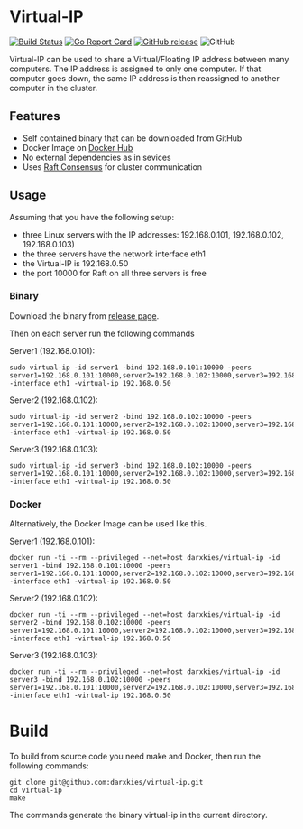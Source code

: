 # Virtual-IP

[![Build Status](https://travis-ci.org/darxkies/virtual-ip.svg?branch=master)](https://travis-ci.org/darxkies/virtual-ip)
[![Go Report Card](https://goreportcard.com/badge/github.com/darxkies/virtual-ip)](https://goreportcard.com/report/github.com/darxkies/virtual-ip)
[![GitHub release](https://img.shields.io/github/release/darxkies/virtual-ip.svg)](https://github.com/darxkies/virtual-ip/releases/latest)
![GitHub](https://img.shields.io/github/license/darxkies/virtual-ip.svg)


Virtual-IP can be used to share a Virtual/Floating IP address between many computers. The IP address is assigned to only one computer. If that computer goes down, the same IP address is then reassigned to another computer in the cluster.

## Features

- Self contained binary that can be downloaded from GitHub
- Docker Image on [Docker Hub](https://cloud.docker.com/repository/docker/darxkies/virtual-ip) 
- No external dependencies as in sevices
- Uses [Raft Consensus](https://raft.github.io/) for cluster communication

## Usage

Assuming that you have the following setup:

- three Linux servers with the IP addresses: 192.168.0.101, 192.168.0.102, 192.168.0.103)
- the three servers have the network interface eth1
- the Virtual-IP is 192.168.0.50
- the port 10000 for Raft on all three servers is free

### Binary

Download the binary from [release page](https://github.com/darxkies/virtual-ip/releases).

Then on each server run the following commands

Server1 (192.168.0.101):

```shell
sudo virtual-ip -id server1 -bind 192.168.0.101:10000 -peers server1=192.168.0.101:10000,server2=192.168.0.102:10000,server3=192.168.0.103:10000 -interface eth1 -virtual-ip 192.168.0.50
```

Server2 (192.168.0.102):

```shell
sudo virtual-ip -id server2 -bind 192.168.0.102:10000 -peers server1=192.168.0.101:10000,server2=192.168.0.102:10000,server3=192.168.0.103:10000 -interface eth1 -virtual-ip 192.168.0.50
```

Server3 (192.168.0.103):

```shell
sudo virtual-ip -id server3 -bind 192.168.0.102:10000 -peers server1=192.168.0.101:10000,server2=192.168.0.102:10000,server3=192.168.0.103:10000 -interface eth1 -virtual-ip 192.168.0.50
```

### Docker

Alternatively, the Docker Image can be used like this.

Server1 (192.168.0.101):

```shell
docker run -ti --rm --privileged --net=host darxkies/virtual-ip -id server1 -bind 192.168.0.101:10000 -peers server1=192.168.0.101:10000,server2=192.168.0.102:10000,server3=192.168.0.103:10000 -interface eth1 -virtual-ip 192.168.0.50
```

Server2 (192.168.0.102):

```shell
docker run -ti --rm --privileged --net=host darxkies/virtual-ip -id server2 -bind 192.168.0.102:10000 -peers server1=192.168.0.101:10000,server2=192.168.0.102:10000,server3=192.168.0.103:10000 -interface eth1 -virtual-ip 192.168.0.50
```

Server3 (192.168.0.103):

```shell
docker run -ti --rm --privileged --net=host darxkies/virtual-ip -id server3 -bind 192.168.0.102:10000 -peers server1=192.168.0.101:10000,server2=192.168.0.102:10000,server3=192.168.0.103:10000 -interface eth1 -virtual-ip 192.168.0.50
```

# Build

To build from source code you need make and Docker, then run the following commands:


```
git clone git@github.com:darxkies/virtual-ip.git
cd virtual-ip
make
```

The commands generate the binary virtual-ip in the current directory.


